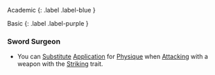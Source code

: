 
Academic
{: .label .label-blue }

Basic
{: .label .label-purple }
### Sword Surgeon
* You can [Substitute](Game/Core/Terminology#Substitute) [Application](Game/Core/Intelligence#Application) for [Physique](Game/Core/Strength#Physique) when [Attacking](Game/Core/Terminology#Attack) with a weapon with the [Striking](Game/Core/Blocks/Striking) trait.